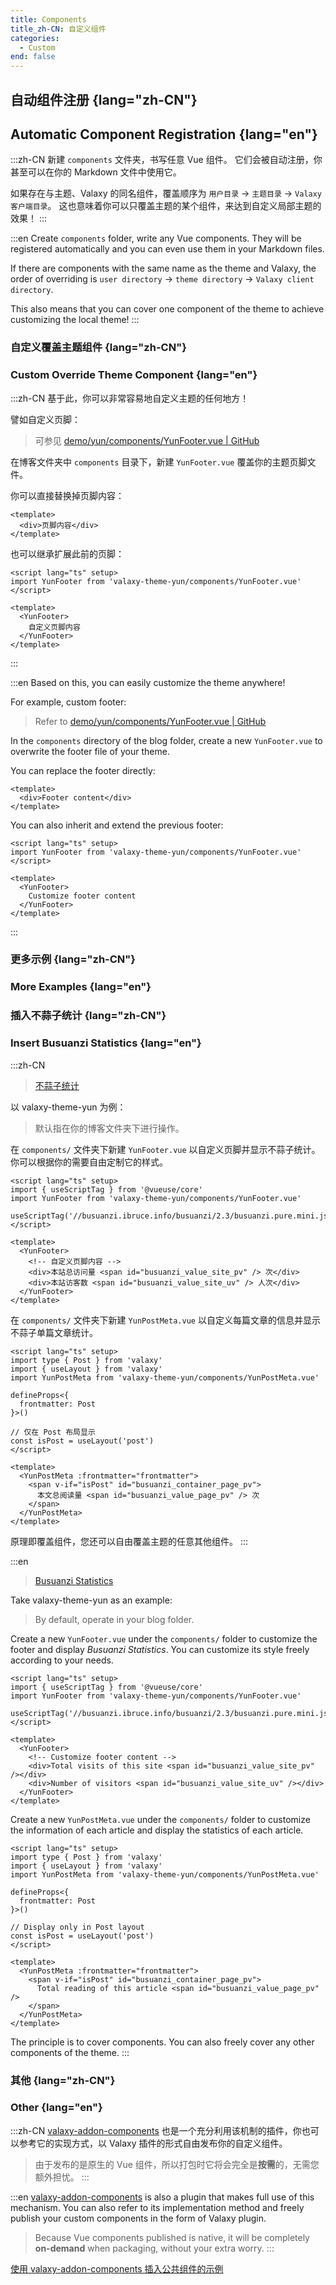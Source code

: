 ```yaml
---
title: Components
title_zh-CN: 自定义组件
categories:
  - Custom
end: false
---
```


## 自动组件注册 {lang="zh-CN"}

## Automatic Component Registration {lang="en"}

:::zh-CN
新建 `components` 文件夹，书写任意 Vue 组件。
它们会被自动注册，你甚至可以在你的 Markdown 文件中使用它。

如果存在与主题、Valaxy 的同名组件，覆盖顺序为 `用户目录` -> `主题目录` -> `Valaxy 客户端目录`。
这也意味着你可以只覆盖主题的某个组件，来达到自定义局部主题的效果！
:::

:::en
Create `components` folder, write any Vue components.
They will be registered automatically and you can even use them in your Markdown files.

If there are components with the same name as the theme and Valaxy, the order of overriding is `user directory` -> `theme directory` -> `Valaxy client directory`.

This also means that you can cover one component of the theme to achieve customizing the local theme!
:::

### 自定义覆盖主题组件 {lang="zh-CN"}

### Custom Override Theme Component {lang="en"}

:::zh-CN
基于此，你可以非常容易地自定义主题的任何地方！

譬如自定义页脚：

> 可参见 [demo/yun/components/YunFooter.vue | GitHub](https://github.com/YunYouJun/valaxy/blob/main/demo/yun/components/YunFooter.vue)

在博客文件夹中 `components` 目录下，新建 `YunFooter.vue` 覆盖你的主题页脚文件。

你可以直接替换掉页脚内容：

```vue
<template>
  <div>页脚内容</div>
</template>
```

也可以继承扩展此前的页脚：

```vue
<script lang="ts" setup>
import YunFooter from 'valaxy-theme-yun/components/YunFooter.vue'
</script>

<template>
  <YunFooter>
    自定义页脚内容
  </YunFooter>
</template>
```
:::

:::en
Based on this, you can easily customize the theme anywhere!

For example, custom footer:

> Refer to [demo/yun/components/YunFooter.vue | GitHub](https://github.com/YunYouJun/valaxy/blob/main/demo/yun/components/YunFooter.vue)

In the `components` directory of the blog folder, create a new `YunFooter.vue` to overwrite the footer file of your theme.

You can replace the footer directly:

```vue
<template>
  <div>Footer content</div>
</template>
```

You can also inherit and extend the previous footer:

```vue
<script lang="ts" setup>
import YunFooter from 'valaxy-theme-yun/components/YunFooter.vue'
</script>

<template>
  <YunFooter>
    Customize footer content
  </YunFooter>
</template>
```
:::

### 更多示例 {lang="zh-CN"}

### More Examples {lang="en"}

### 插入不蒜子统计 {lang="zh-CN"}

### Insert Busuanzi Statistics {lang="en"}

:::zh-CN
> [不蒜子统计](http://ibruce.info/2015/04/04/busuanzi/)

以 valaxy-theme-yun 为例：

> 默认指在你的博客文件夹下进行操作。

在 `components/` 文件夹下新建 `YunFooter.vue` 以自定义页脚并显示不蒜子统计。
你可以根据你的需要自由定制它的样式。

```vue
<script lang="ts" setup>
import { useScriptTag } from '@vueuse/core'
import YunFooter from 'valaxy-theme-yun/components/YunFooter.vue'

useScriptTag('//busuanzi.ibruce.info/busuanzi/2.3/busuanzi.pure.mini.js')
</script>

<template>
  <YunFooter>
    <!-- 自定义页脚内容 -->
    <div>本站总访问量 <span id="busuanzi_value_site_pv" /> 次</div>
    <div>本站访客数 <span id="busuanzi_value_site_uv" /> 人次</div>
  </YunFooter>
</template>
```

在 `components/` 文件夹下新建 `YunPostMeta.vue` 以自定义每篇文章的信息并显示不蒜子单篇文章统计。

```vue
<script lang="ts" setup>
import type { Post } from 'valaxy'
import { useLayout } from 'valaxy'
import YunPostMeta from 'valaxy-theme-yun/components/YunPostMeta.vue'

defineProps<{
  frontmatter: Post
}>()

// 仅在 Post 布局显示
const isPost = useLayout('post')
</script>

<template>
  <YunPostMeta :frontmatter="frontmatter">
    <span v-if="isPost" id="busuanzi_container_page_pv">
      本文总阅读量 <span id="busuanzi_value_page_pv" /> 次
    </span>
  </YunPostMeta>
</template>
```

原理即覆盖组件，您还可以自由覆盖主题的任意其他组件。
:::

:::en
> [Busuanzi Statistics](http://ibruce.info/2015/04/04/busuanzi/)

Take valaxy-theme-yun as an example:

> By default, operate in your blog folder.

Create a new `YunFooter.vue` under the `components/` folder to customize the footer and display *Busuanzi Statistics*.
You can customize its style freely according to your needs.

```vue
<script lang="ts" setup>
import { useScriptTag } from '@vueuse/core'
import YunFooter from 'valaxy-theme-yun/components/YunFooter.vue'

useScriptTag('//busuanzi.ibruce.info/busuanzi/2.3/busuanzi.pure.mini.js')
</script>

<template>
  <YunFooter>
    <!-- Customize footer content -->
    <div>Total visits of this site <span id="busuanzi_value_site_pv" /></div>
    <div>Number of visitors <span id="busuanzi_value_site_uv" /></div>
  </YunFooter>
</template>
```

Create a new `YunPostMeta.vue` under the `components/` folder to customize the information of each article and display the statistics of each article.

```vue
<script lang="ts" setup>
import type { Post } from 'valaxy'
import { useLayout } from 'valaxy'
import YunPostMeta from 'valaxy-theme-yun/components/YunPostMeta.vue'

defineProps<{
  frontmatter: Post
}>()

// Display only in Post layout
const isPost = useLayout('post')
</script>

<template>
  <YunPostMeta :frontmatter="frontmatter">
    <span v-if="isPost" id="busuanzi_container_page_pv">
      Total reading of this article <span id="busuanzi_value_page_pv" />
    </span>
  </YunPostMeta>
</template>
```

The principle is to cover components. You can also freely cover any other components of the theme.
:::

### 其他 {lang="zh-CN"}

### Other {lang="en"}

:::zh-CN
[valaxy-addon-components](https://github.com/YunYouJun/valaxy/tree/main/packages/valaxy-addon-components) 也是一个充分利用该机制的插件，你也可以参考它的实现方式，以 Valaxy 插件的形式自由发布你的自定义组件。

> 由于发布的是原生的 Vue 组件，所以打包时它将会完全是**按需**的，无需您额外担忧。
:::

:::en
[valaxy-addon-components](https://github.com/YunYouJun/valaxy/tree/main/packages/valaxy-addon-components) is also a plugin that makes full use of this mechanism. You can also refer to its implementation method and freely publish your custom components in the form of Valaxy plugin.

> Because Vue components published is native, it will be completely **on-demand** when packaging, without your extra worry.
:::

[使用 valaxy-addon-components 插入公共组件的示例](https://yun.valaxy.site/examples/addons/components)
